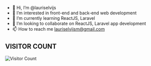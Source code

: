 - 👋 Hi, I’m @lauriselvijs
- 👀 I’m interested in front-end and back-end web development
- 🌱 I’m currently learning ReactJS, Laravel
- 💞️ I’m looking to collaborate on ReactJS, Laravel app development
- 📫 How to reach me lauriselvijsm@gmail.com

## VISITOR COUNT
![Visitor Count](https://profile-counter.glitch.me/lauriselvijs/count.svg)


<!---
lauriselvijs/lauriselvijs is a ✨ special ✨ repository because its `README.md` (this file) appears on your GitHub profile.
You can click the Preview link to take a look at your changes.
--->
